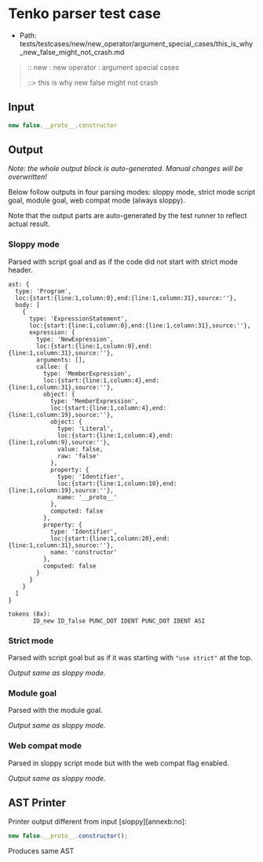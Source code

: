 # Tenko parser test case

- Path: tests/testcases/new/new_operator/argument_special_cases/this_is_why_new_false_might_not_crash.md

> :: new : new operator : argument special cases
>
> ::> this is why new false might not crash

## Input

`````js
new false.__proto__.constructor
`````

## Output

_Note: the whole output block is auto-generated. Manual changes will be overwritten!_

Below follow outputs in four parsing modes: sloppy mode, strict mode script goal, module goal, web compat mode (always sloppy).

Note that the output parts are auto-generated by the test runner to reflect actual result.

### Sloppy mode

Parsed with script goal and as if the code did not start with strict mode header.

`````
ast: {
  type: 'Program',
  loc:{start:{line:1,column:0},end:{line:1,column:31},source:''},
  body: [
    {
      type: 'ExpressionStatement',
      loc:{start:{line:1,column:0},end:{line:1,column:31},source:''},
      expression: {
        type: 'NewExpression',
        loc:{start:{line:1,column:0},end:{line:1,column:31},source:''},
        arguments: [],
        callee: {
          type: 'MemberExpression',
          loc:{start:{line:1,column:4},end:{line:1,column:31},source:''},
          object: {
            type: 'MemberExpression',
            loc:{start:{line:1,column:4},end:{line:1,column:19},source:''},
            object: {
              type: 'Literal',
              loc:{start:{line:1,column:4},end:{line:1,column:9},source:''},
              value: false,
              raw: 'false'
            },
            property: {
              type: 'Identifier',
              loc:{start:{line:1,column:10},end:{line:1,column:19},source:''},
              name: '__proto__'
            },
            computed: false
          },
          property: {
            type: 'Identifier',
            loc:{start:{line:1,column:20},end:{line:1,column:31},source:''},
            name: 'constructor'
          },
          computed: false
        }
      }
    }
  ]
}

tokens (8x):
       ID_new ID_false PUNC_DOT IDENT PUNC_DOT IDENT ASI
`````

### Strict mode

Parsed with script goal but as if it was starting with `"use strict"` at the top.

_Output same as sloppy mode._

### Module goal

Parsed with the module goal.

_Output same as sloppy mode._

### Web compat mode

Parsed in sloppy script mode but with the web compat flag enabled.

_Output same as sloppy mode._

## AST Printer

Printer output different from input [sloppy][annexb:no]:

````js
new false.__proto__.constructor();
````

Produces same AST
